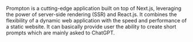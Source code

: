 Prompton is a cutting-edge application built on top of Next.js, leveraging the power of server-side rendering (SSR) and React.js. It combines the flexibility of a dynamic web application with the speed and performance of a static website. It can basically provide user the ability to create  short prompts which are mainly asked to ChatGPT.
